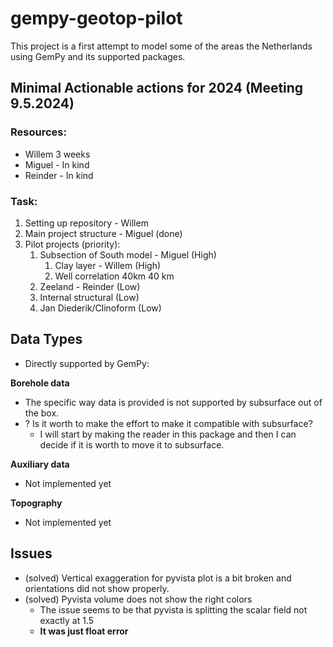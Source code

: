 # gempy-geotop-pilot

This project is a first attempt to model some of the areas the Netherlands using GemPy and
its supported packages.


## Minimal Actionable actions for 2024 (Meeting 9.5.2024)

### Resources:

- Willem 3 weeks
- Miguel - In kind
- Reinder - In kind

### Task:

1. Setting up repository - Willem
2. Main project structure - Miguel (done)
3. Pilot projects (priority):
   1. Subsection of South model - Miguel (High)
      1. Clay layer - Willem (High)
      2. Well correlation 40km 40 km 
   2. Zeeland - Reinder (Low)
   3. Internal structural (Low)
   4. Jan Diederik/Clinoform (Low)


## Data Types

- Directly supported by GemPy:

**Borehole data**
- The specific way data is provided is not supported by subsurface out of the box.
- ? Is it worth to make the effort to make it compatible with subsurface?
  - I will start by making the reader in this package and then I can decide if it is worth to move it to subsurface.

**Auxiliary data**
- Not implemented yet

**Topography**
- Not implemented yet


## Issues

- (solved) Vertical exaggeration for pyvista plot is a bit broken and orientations did not show properly.
- (solved) Pyvista volume does not show the right colors
  - The issue seems to be that pyvista is splitting the scalar field not exactly at 1.5
  - **It was just float error**

